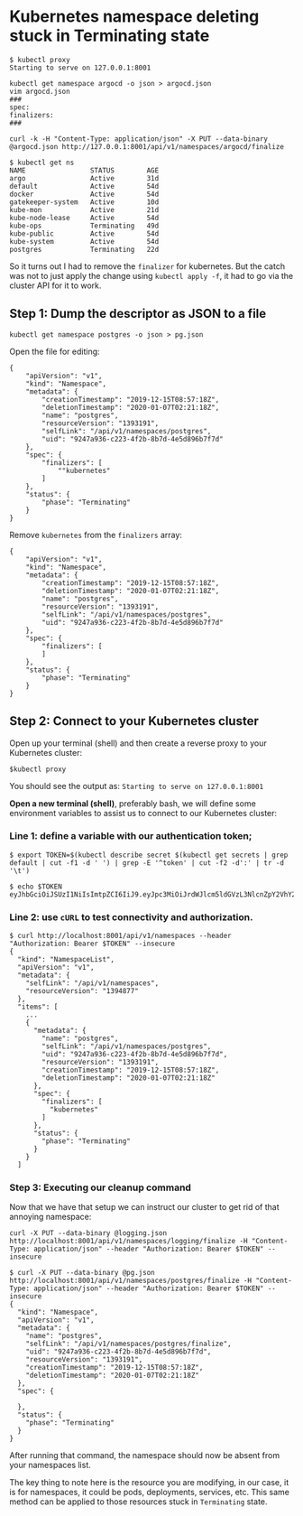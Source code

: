 # Kubernetes namespace deleting stuck in Terminating state

```
$ kubectl proxy
Starting to serve on 127.0.0.1:8001

kubectl get namespace argocd -o json > argocd.json
vim argocd.json 
###
spec:
finalizers:
###
   
curl -k -H "Content-Type: application/json" -X PUT --data-binary @argocd.json http://127.0.0.1:8001/api/v1/namespaces/argocd/finalize   
```

```
$ kubectl get ns
NAME                STATUS        AGE
argo                Active        31d
default             Active        54d
docker              Active        54d
gatekeeper-system   Active        10d
kube-mon            Active        21d
kube-node-lease     Active        54d
kube-ops            Terminating   49d
kube-public         Active        54d
kube-system         Active        54d
postgres            Terminating   22d
```

So it turns out I had to remove the `finalizer` for kubernetes. But the catch was not to just apply the change using `kubectl apply -f`, it had to go via the cluster API for it to work.

## Step 1: Dump the descriptor as JSON to a file

```
kubectl get namespace postgres -o json > pg.json
```

Open the file for editing:

```
{
    "apiVersion": "v1",
    "kind": "Namespace",
    "metadata": {
        "creationTimestamp": "2019-12-15T08:57:18Z",
        "deletionTimestamp": "2020-01-07T02:21:18Z",
        "name": "postgres",
        "resourceVersion": "1393191",
        "selfLink": "/api/v1/namespaces/postgres",
        "uid": "9247a936-c223-4f2b-8b7d-4e5d896b7f7d"
    },
    "spec": {
        "finalizers": [
         	""kubernetes"
        ]
    },
    "status": {
        "phase": "Terminating"
    }
}
```

Remove `kubernetes` from the `finalizers` array:

```
{
    "apiVersion": "v1",
    "kind": "Namespace",
    "metadata": {
        "creationTimestamp": "2019-12-15T08:57:18Z",
        "deletionTimestamp": "2020-01-07T02:21:18Z",
        "name": "postgres",
        "resourceVersion": "1393191",
        "selfLink": "/api/v1/namespaces/postgres",
        "uid": "9247a936-c223-4f2b-8b7d-4e5d896b7f7d"
    },
    "spec": {
        "finalizers": [
        ]
    },
    "status": {
        "phase": "Terminating"
    }
}
```

## Step 2: Connect to your Kubernetes cluster

Open up your terminal (shell) and then create a reverse proxy to your Kubernetes cluster: 

`$kubectl proxy`

You should see the output as: `Starting to serve on 127.0.0.1:8001`

**Open a new terminal (shell)**, preferably bash, we will define some environment variables to assist us to connect to our Kubernetes cluster:

### Line 1: define a variable with our authentication token;

```
$ export TOKEN=$(kubectl describe secret $(kubectl get secrets | grep default | cut -f1 -d ' ') | grep -E '^token' | cut -f2 -d':' | tr -d '\t')

$ echo $TOKEN
eyJhbGciOiJSUzI1NiIsImtpZCI6IiJ9.eyJpc3MiOiJrdWJlcm5ldGVzL3NlcnZpY2VhY2NvdW50Iiwia3ViZXJuZXRlcy5pby9zZXJ2aWNlYWNjb3VudC9uYW1lc3BhY2UiOiJkZWZhdWx0Iiwia3ViZXJuZXRlcy5pby9zZXJ2aWNlYWNjb3VudC9zZWNyZXQubmFtZSI6ImRlZmF1bHQtdG9rZW4tbTluZnMiLCJrdWJlcm5ldGVzLmlvL3NlcnZpY2VhY....
```

### Line 2: use `cURL` to test connectivity and authorization.

```
$ curl http://localhost:8001/api/v1/namespaces --header "Authorization: Bearer $TOKEN" --insecure
{
  "kind": "NamespaceList",
  "apiVersion": "v1",
  "metadata": {
    "selfLink": "/api/v1/namespaces",
    "resourceVersion": "1394877"
  },
  "items": [
    ...
    {
      "metadata": {
        "name": "postgres",
        "selfLink": "/api/v1/namespaces/postgres",
        "uid": "9247a936-c223-4f2b-8b7d-4e5d896b7f7d",
        "resourceVersion": "1393191",
        "creationTimestamp": "2019-12-15T08:57:18Z",
        "deletionTimestamp": "2020-01-07T02:21:18Z"
      },
      "spec": {
        "finalizers": [
          "kubernetes"
        ]
      },
      "status": {
        "phase": "Terminating"
      }
    }
  ]
```

### Step 3: Executing our cleanup command

 
Now that we have that setup we can instruct our cluster to get rid of that annoying namespace:

```
curl -X PUT --data-binary @logging.json http://localhost:8001/api/v1/namespaces/logging/finalize -H "Content-Type: application/json" --header "Authorization: Bearer $TOKEN" --insecure
```

```
$ curl -X PUT --data-binary @pg.json http://localhost:8001/api/v1/namespaces/postgres/finalize -H "Content-Type: application/json" --header "Authorization: Bearer $TOKEN" --insecure
{
  "kind": "Namespace",
  "apiVersion": "v1",
  "metadata": {
    "name": "postgres",
    "selfLink": "/api/v1/namespaces/postgres/finalize",
    "uid": "9247a936-c223-4f2b-8b7d-4e5d896b7f7d",
    "resourceVersion": "1393191",
    "creationTimestamp": "2019-12-15T08:57:18Z",
    "deletionTimestamp": "2020-01-07T02:21:18Z"
  },
  "spec": {
    
  },
  "status": {
    "phase": "Terminating"
  }
}
```

After running that command, the namespace should now be absent from your namespaces list.

The key thing to note here is the resource you are modifying, in our case, it is for namespaces, it could be pods, deployments, services, etc. This same method can be applied to those resources stuck in `Terminating` state.



